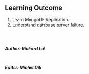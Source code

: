 ## Learning Outcome

1. Learn MongoDB Replication.
2. Understand database server failure.

<br/><br/>

_**Author: Richard Lui**_ 

<br/>

_**Editor: Michel Dik**_

<br/>